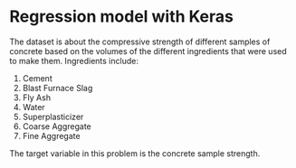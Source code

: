 # Regression model with Keras

The dataset is about the compressive strength of different samples of concrete based on the volumes of the different ingredients that were used to make them. Ingredients include:

1. Cement
2. Blast Furnace Slag
3. Fly Ash
4. Water
5. Superplasticizer
6. Coarse Aggregate
7. Fine Aggregate

The target variable in this problem is the concrete sample strength.
